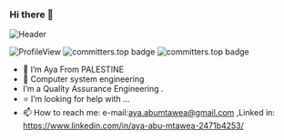 ### Hi there 👋

![Header](https://capsule-render.vercel.app/api?type=waving&color=gradient&height=222&section=header&text=Hi,%20I'm%20Mohammad%20Abohasan!%20%F0%9F%91%8B&fontSize=45)

![ProfileView](https://komarev.com/ghpvc/?username=mohammad-abohasan&label=Profile%20views&color=blueviolet)
![committers.top badge](https://user-badge.committers.top/palestine_public/Mohammad-Abohasan.svg)
![committers.top badge](https://user-badge.committers.top/palestine/Mohammad-Abohasan.svg)


- 🔭 I’m  Aya From PALESTINE
- 🌱 Computer system engineering
-  I’m a Quality Assurance Engineering .
- ⭐ I’m looking for help with ...
- 📫 How to reach me: e-mail:aya.abumtawea@gmail.com ,Linked in: https://www.linkedin.com/in/aya-abu-mtawea-2471b4253/
 

